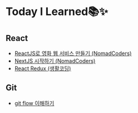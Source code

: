 # Today I Learned📚✨

## React

- [ReactJS로 영화 웹 서비스 만들기 (NomadCoders)](ReactJS로-영화-웹-서비스-만들기)
- [NextJS 시작하기 (NomadCoders)](NextJS.md)
- [React Redux (생활코딩)](Redux.md)

## Git

- [git flow 이해하기](git-flow-이해하기.md)
